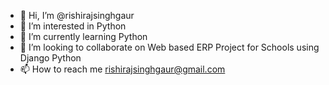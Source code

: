 - 👋 Hi, I’m @rishirajsinghgaur
- 👀 I’m interested in Python
- 🌱 I’m currently learning Python
- 💞️ I’m looking to collaborate on Web based ERP Project for Schools using Django Python
- 📫 How to reach me rishirajsinghgaur@gmail.com

<!---
rishirajsinghgaur/rishirajsinghgaur is a ✨ special ✨ repository because its `README.md` (this file) appears on your GitHub profile.
You can click the Preview link to take a look at your changes.
--->
